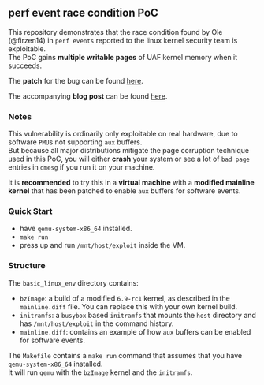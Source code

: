 ## perf event race condition PoC
This repository demonstrates that the race condition found by Ole (@firzen14) in `perf events` reported to the linux kernel security team is exploitable.  
The PoC gains **multiple writable pages** of UAF kernel memory when it succeeds.

The **patch** for the bug can be found [here](https://lkml.org/lkml/2024/9/5/544).

The accompanying **blog post** can be found [here](https://binarygecko.com/blog).

### Notes
This vulnerability is ordinarily only exploitable on real hardware, due to software `PMU`s not supporting `aux` buffers.  
But because all major distributions mitigate the page corruption technique used in this PoC, you will either **crash** your system or see a lot of `bad page` entries in `dmesg` if you run it on your machine.

It is **recommended** to try this in a **virtual machine** with a **modified mainline kernel** that has been patched to enable `aux` buffers for software events.

### Quick Start
* have `qemu-system-x86_64` installed.  
* `make run`
* press up and run `/mnt/host/exploit` inside the VM.

### Structure
The `basic_linux_env` directory contains:
* `bzImage`: a build of a modified `6.9-rc1` kernel, as described in the `mainline.diff` file. You can replace this with your own kernel build.
* `initramfs`: a `busybox` based `initramfs` that mounts the `host` directory and has `/mnt/host/exploit` in the command history.
* `mainline.diff`: contains an example of how `aux` buffers can be enabled for software events.

The `Makefile` contains a `make run` command that assumes that you have `qemu-system-x86_64` installed.  
It will run `qemu` with the `bzImage` kernel and the `initramfs`.
